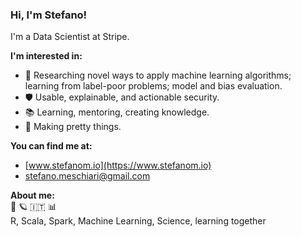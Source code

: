 ### Hi, I'm Stefano!
I'm a Data Scientist at Stripe.

**I'm interested in:**<br>
* 🤖	Researching novel ways to apply machine learning algorithms; learning from label-poor problems; model and bias evaluation.<br>
* 🛡	Usable, explainable, and actionable security.<br>
* 📚	Learning, mentoring, creating knowledge.<br>
* 💅	Making pretty things.<br>

**You can find me at:**<br>
* [www.stefanom.io](https://www.stefanom.io)
* stefano.meschiari@gmail.com

**About me:**<br>
🌈 🪐 🇮🇹 📊<br>
R, Scala, Spark, Machine Learning, Science, learning together<br>
